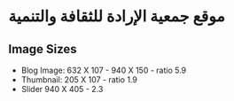 # موقع جمعية الإرادة للثقافة والتنمية

## Image Sizes

- Blog Image: 632 X 107 - 940 X 150 - ratio 5.9
- Thumbnail: 205 X 107 - ratio 1.9
- Slider 940 X 405 - 2.3